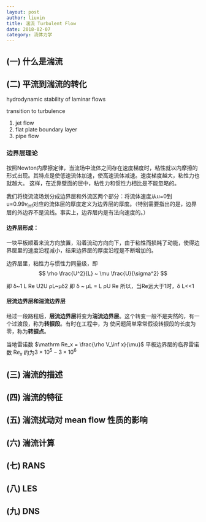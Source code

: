 ```yaml
---
layout: post
author: liuxin
title: 湍流 Turbulent Flow
date: 2018-02-07
category: 流体力学
---
```


## (一) 什么是湍流

## (二) 平流到湍流的转化

hydrodynamic stability of laminar flows

transition to turbulence

1. jet flow 
2. flat plate boundary layer 
3. pipe flow 

### 边界层理论
按照Newton内摩擦定律，当流场中流体之间存在速度梯度时，粘性就以内摩擦的形式出现。其特点是使低速流体加速，使高速流体减速。速度梯度越大，粘性力也就越大。 这样，在近靠壁面的层中，粘性力和惯性力相比是不能忽略的。

我们将绕流流场划分成边界层和外流区两个部分：将流体速度从u=0到 u=0.99$v_{\inf}$对应的流体层的厚度定义为边界层的厚度。（特别需要指出的是，边界层的外边界不是流线。事实上，边界层内是有法向速度的。）

#### 边界层形成：
一块平板顺着来流方向放置，沿着流动方向向下，由于粘性而损耗了动能，使得边界层里的速度沿程减小，结果边界层的厚度沿程是不断增加的。

边界层里，粘性力与惯性力同量级，即 
$$
\rho \frac{U^2}{L} ~ \mu \frac{U}{\sigma^2}
$$

即 
δ~1 L Re 
U2U ρL~μδ2 
即 
δ ~ μL = L ρU Re 
所以，当Re远大于1时，δ L<<1 

#### 层流边界层和湍流边界层
经过一段路程后，**层流边界层**将变为**湍流边界层**。这个转变一般不是突然的，有一个过渡段，称为**转捩段**。有时在工程中，为
使问题简单常常假设转捩段的长度为零，称为**转捩点**。

当地雷诺数 $\mathrm Re_x = \frac{\rho V_\inf x}{\mu}$
平板边界层的临界雷诺数 $\mathrm Re_x$ 约为$3×10^5 - 3×10^6$
## (三) 湍流的描述

## (四) 湍流的特征

## (五) 湍流扰动对 mean flow 性质的影响

## (六) 湍流计算

## (七) RANS

## (八) LES

## (九) DNS


